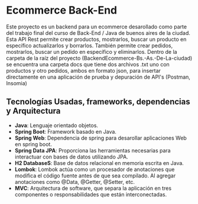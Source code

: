 # Ecommerce Back-End

Este proyecto es un backend para un ecommerce desarollado como parte del trabajo final del curso de Back-End / Java de buenos aires de la ciudad. 
Esta API Rest permite crear productos, mostrarlos, buscar un producto en específico actualizarlos y borrarlos. También permite crear pedidos, mostrarlos, buscar un pedido en específico y eliminarlos.
Dentro de la carpeta de la raíz del proyecto (BackendEcommerce-Bs.-As.-De-La-ciudad) se encuentra una carpeta docs que tiene dos archivos .txt uno con productos y otro pedidos, ambos en formato json, para insertar directamente en una aplicación de prueba y depuración de API's (Postman, Insomia)

## Tecnologías Usadas, frameworks, dependencias y Arquitectura

- **Java**: Lenguaje orientado objetos.
- **Spring Boot**: Framework basado en Java.
- **Spring Web**: Dependencia de spring para desarollar aplicaciones Web en spring boot.
- **Spring Data JPA**: Proporciona las herramientas necesarias para interactuar con bases de datos utilizando JPA.
- **H2 DatabaseS**: Base de datos relacional en memoria escrita en Java.
- **Lombok**: Lombok actúa como un procesador de anotaciones que modifica el código fuente antes de que sea compilado. Al agregar anotaciones como @Data, @Getter, @Setter, etc.
- **MVC**: Arquitectura de software, que separa la aplicación en tres componentes o responsabilidades que están interconectadas. 

